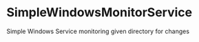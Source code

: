 SimpleWindowsMonitorService
===========================

Simple Windows Service monitoring given directory for changes
